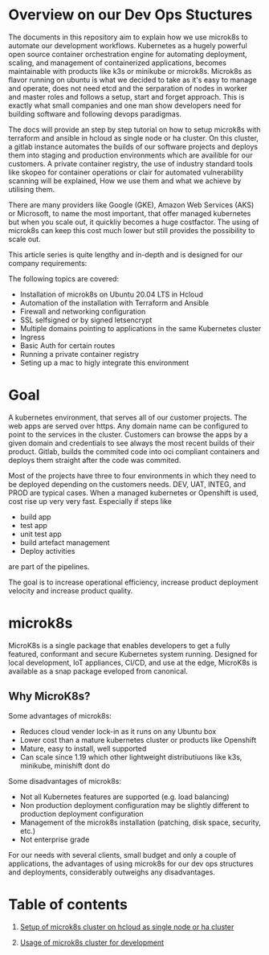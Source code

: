 # Overview on our Dev Ops Stuctures

The documents in this repository aim to explain how we use microk8s to automate our development workflows.
Kubernetes as a hugely powerful open source container orchestration engine for automating deployment, scaling, and management of containerized applications, becomes maintainable with products like k3s or minikube or microk8s. Microk8s as flavor running on ubuntu is what we decided to take as it's easy to manage and operate, does not need etcd and the serparation of nodes in worker and master roles and follows a setup, start and forget approach. This is exactly what small companies and one man show developers need for building software and following devops paradigmas.

The docs will provide an step by step tutorial on how to setup microk8s with terraform and ansible in hcloud as single node or ha cluster.
On this cluster, a gitlab instance automates the builds of our software projects and deploys them into staging and production environments which are availible for our customers.
A private container registry, the use of industry standard tools like skopeo for container operations or clair for automated vulnerability scanning will be explained, How we use them and what we achieve by utilising them.

There are many providers like Google (GKE), Amazon Web Services (AKS) or Microsoft, to name the most important, that offer managed kubernetes but when you scale out, it quickliy becomes a huge costfactor. The using of microk8s can keep this cost much lower but still provides the possibility to scale out.

This article series is quite lengthy and in-depth and is designed for our company requirements:

The following topics are covered:
* Installation of microk8s on Ubuntu 20.04 LTS in Hcloud
* Automation of the installation with Terraform and Ansible
* Firewall and networking configuration
* SSL selfsigned or by signed letsencrypt
* Multiple domains pointing to applications in the same Kubernetes cluster
* Ingress
* Basic Auth for certain routes
* Running a private container registry
* Seting up a mac to higly integrate this environment

# Goal

A kubernetes environment, that serves all of our customer projects. The web apps are served over https. Any domain name can be configured to point to the services in the cluster. Customers can browse the apps by a given domain and credentials to see always the most recent builds of their product. Gitlab, builds the commited code into oci compliant containers and deploys them straight after the code was commited.

Most of the projects have three to four environments in which they need to be deployed depending on the customers needs. DEV, UAT, INTEG, and PROD are typical cases. When a managed kubernetes or Openshift is used, cost rise up very very fast.
Especially if steps like

* build app
* test app
* unit test app
* build artefact management
* Deploy activities

are part of the pipelines.

The goal is to increase operational efficiency, increase product deployment velocity and increase product quality.

# microk8s

MicroK8s is a single package that enables developers to get a fully featured, conformant and secure Kubernetes system running. Designed for local development, IoT appliances, CI/CD, and use at the edge, MicroK8s is available as a snap package eveloped from canonical.

## Why MicroK8s?

Some advantages of microk8s:

* Reduces cloud vender lock-in as it runs on any Ubuntu box
* Lower cost than a mature kubernetes cluster or products like Openshift
* Mature, easy to install, well supported
* Can scale since 1.19 which other lightweight distributiuons like k3s, minikube, minishift dont do

Some disadvantages of microk8s:

* Not all Kubernetes features are supported (e.g. load balancing)
* Non production deployment configuration may be slightly different to production deployment configuration
* Management of the microk8s installation (patching, disk space, security, etc.)
* Not enterprise grade

For our needs with several clients, small budget and only a couple of applications, the advantages of using microk8s for our dev ops structures and deployments, considerably outweighs any disadvantages.

# Table of contents

1. [Setup of microk8s cluster on hcloud as single node or ha cluster](01-Setup-microk8s.md)

2. [Usage of microk8s cluster for development](02-Using-microk8s.md)